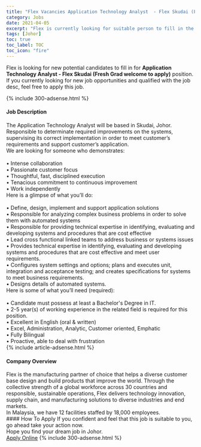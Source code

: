 ```yaml
---
title: "Flex Vacancies Application Technology Analyst  - Flex Skudai (Fresh Grad welcome to apply)" 
category: Jobs 
date: 2021-04-05 
excerpt: "Flex is currently looking for suitable person to fill in the Application Technology Analyst  - Flex Skudai (Fresh Grad welcome to apply) which based in Johor" 
tags: [Johor] 
toc: true 
toc_label: TOC 
toc_icon: "fire" 
--- 
```


<p>Flex is looking for new potential candidates to fill in for <b>Application Technology Analyst  - Flex Skudai (Fresh Grad welcome to apply)</b> position. If you currently looking for new job opportunities and qualified with the job desc, feel free to apply this job.
</p>{% include 300-adsense.html %} 
<div><div><h4>Job Description</h4></div><div><div><span><div><div>The Application Technology Analyst will be based in Skudai, Johor. Responsible to determinate required improvements on the systems, supervising its correct implementation in order to meet customer&#8217;s requirements and support customer&#8217;s application.<div>We are looking for someone who demonstrates:</div><div><br>&#8226; Intense collaboration<br>&#8226; Passionate customer focus<br>&#8226; Thoughtful, fast, disciplined execution<br>&#8226; Tenacious commitment to continuous improvement<br>&#8226; Work independently</div><div>Here is a glimpse of what you&#8217;ll do:</div><div><br>&#8226; Define, design, implement and support application solutions<br>&#8226; Responsible for analyzing complex business problems in order to solve them with automated systems<br>&#8226; Responsible for providing technical expertise in identifying, evaluating and developing systems and procedures that are cost effective<br>&#8226; Lead cross functional linked teams to address business or systems issues<br>&#8226; Provides technical expertise in identifying, evaluating and developing systems and procedures that are cost effective and meet user requirements.<br>&#8226; Configures system settings and options; plans and executes unit, integration and acceptance testing; and creates specifications for systems to meet business requirements.<br>&#8226; Designs details of automated systems.</div><div>Here is some of what you&#8217;ll need (required):</div><div><br>&#8226; Candidate must possess at least a Bachelor's Degree in IT.<br>&#8226; 2-5 year(s) of working experience in the related field is required for this position.<br>&#8226; Excellent in English (oral &amp; written)<br>&#8226; Excel, Administration, Analytic, Customer oriented, Emphatic<br>&#8226; Fully Bilingual<br>&#8226; Proactive, able to deal with frustration</div></div></div></span></div></div></div> 
{% include article-adsense.html %} 
<div><div><h4>Company Overview</h4></div><div><div><span><div><div>
	Flex is the manufacturing partner of choice that helps a diverse customer base design and build products that improve the world. Through the collective strength of a global workforce across 30 countries and responsible, sustainable operations, Flex delivers technology innovation, supply chain, and manufacturing solutions to diverse industries and end markets.
	<div>
		In Malaysia, we have 12 facilities staffed by 18,000 employees.</div>
</div></div></span></div></div></div> 
#### How To Apply 
If you confident and feel that this job is suitable to you, go ahead take your action now. <br/> 
Hope you find your dream job in Johor. <br/> 
<a href="https://www.jobstreet.com.my/en/job/application-technology-analyst-flex-skudai-fresh-grad-welcome-to-apply-4526207?jobId=jobstreet-my-job-4526207&" class="btn btn--info" target="_blank" rel="nofollow noopenner">Apply Online</a> 
{% include 300-adsense.html %} 